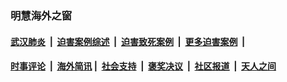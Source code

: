 
### 明慧海外之窗

####  [武汉肺炎](indexes/365.md?t=05310901) &nbsp;|&nbsp;  [迫害案例综述](indexes/328.md?t=05310901) &nbsp;|&nbsp; [迫害致死案例](indexes/277.md?t=05310901)  &nbsp;|&nbsp; [更多迫害案例](indexes/81.md?t=05310901)  &nbsp;|&nbsp; 
####  [时事评论](indexes/19.md?t=05310901) &nbsp;|&nbsp; [海外简讯](indexes/245.md?t=05310901)&nbsp;|&nbsp;  [社会支持](indexes/140.md?t=05310901) &nbsp;|&nbsp; [褒奖决议](indexes/282.md?t=05310901) &nbsp;|&nbsp; [社区报道](indexes/91.md?t=05310901)  &nbsp;|&nbsp; [天人之间](indexes/78.md?t=05310901) 

